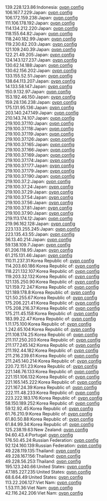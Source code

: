 139.228.123.86:Indonesia: [ovpn config](vpn/139_228_123_86.ovpn)  
106.167.7.229:Japan: [ovpn config](vpn/106_167_7_229.ovpn)  
106.172.159.238:Japan: [ovpn config](vpn/106_172_159_238.ovpn)  
111.106.178.192:Japan: [ovpn config](vpn/111_106_178_192.ovpn)  
114.134.212.220:Japan: [ovpn config](vpn/114_134_212_220.ovpn)  
118.155.64.82:Japan: [ovpn config](vpn/118_155_64_82.ovpn)  
118.240.182.99:Japan: [ovpn config](vpn/118_240_182_99.ovpn)  
119.230.62.203:Japan: [ovpn config](vpn/119_230_62_203.ovpn)  
121.109.240.39:Japan: [ovpn config](vpn/121_109_240_39.ovpn)  
122.21.49.205:Japan: [ovpn config](vpn/122_21_49_205.ovpn)  
124.143.127.237:Japan: [ovpn config](vpn/124_143_127_237.ovpn)  
130.62.14.188:Japan: [ovpn config](vpn/130_62_14_188.ovpn)  
130.62.156.202:Japan: [ovpn config](vpn/130_62_156_202.ovpn)  
133.155.52.51:Japan: [ovpn config](vpn/133_155_52_51.ovpn)  
138.64.113.207:Japan: [ovpn config](vpn/138_64_113_207.ovpn)  
14.133.58.147:Japan: [ovpn config](vpn/14_133_58_147.ovpn)  
150.9.132.97:Japan: [ovpn config](vpn/150_9_132_97.ovpn)  
153.192.46.150:Japan: [ovpn config](vpn/153_192_46_150.ovpn)  
159.28.136.238:Japan: [ovpn config](vpn/159_28_136_238.ovpn)  
175.131.95.136:Japan: [ovpn config](vpn/175_131_95_136.ovpn)  
203.140.247.149:Japan: [ovpn config](vpn/203_140_247_149.ovpn)  
210.143.74.107:Japan: [ovpn config](vpn/210_143_74_107.ovpn)  
219.100.37.110:Japan: [ovpn config](vpn/219_100_37_110.ovpn)  
219.100.37.118:Japan: [ovpn config](vpn/219_100_37_118.ovpn)  
219.100.37.119:Japan: [ovpn config](vpn/219_100_37_119.ovpn)  
219.100.37.126:Japan: [ovpn config](vpn/219_100_37_126.ovpn)  
219.100.37.165:Japan: [ovpn config](vpn/219_100_37_165.ovpn)  
219.100.37.166:Japan: [ovpn config](vpn/219_100_37_166.ovpn)  
219.100.37.169:Japan: [ovpn config](vpn/219_100_37_169.ovpn)  
219.100.37.174:Japan: [ovpn config](vpn/219_100_37_174.ovpn)  
219.100.37.177:Japan: [ovpn config](vpn/219_100_37_177.ovpn)  
219.100.37.179:Japan: [ovpn config](vpn/219_100_37_179.ovpn)  
219.100.37.190:Japan: [ovpn config](vpn/219_100_37_190.ovpn)  
219.100.37.2:Japan: [ovpn config](vpn/219_100_37_2.ovpn)  
219.100.37.24:Japan: [ovpn config](vpn/219_100_37_24.ovpn)  
219.100.37.29:Japan: [ovpn config](vpn/219_100_37_29.ovpn)  
219.100.37.54:Japan: [ovpn config](vpn/219_100_37_54.ovpn)  
219.100.37.56:Japan: [ovpn config](vpn/219_100_37_56.ovpn)  
219.100.37.81:Japan: [ovpn config](vpn/219_100_37_81.ovpn)  
219.100.37.90:Japan: [ovpn config](vpn/219_100_37_90.ovpn)  
219.113.174.12:Japan: [ovpn config](vpn/219_113_174_12.ovpn)  
219.96.162.128:Japan: [ovpn config](vpn/219_96_162_128.ovpn)  
223.133.255.245:Japan: [ovpn config](vpn/223_133_255_245.ovpn)  
223.135.43.55:Japan: [ovpn config](vpn/223_135_43_55.ovpn)  
36.13.40.214:Japan: [ovpn config](vpn/36_13_40_214.ovpn)  
59.138.109.7:Japan: [ovpn config](vpn/59_138_109_7.ovpn)  
61.206.118.95:Japan: [ovpn config](vpn/61_206_118_95.ovpn)  
61.215.131.46:Japan: [ovpn config](vpn/61_215_131_46.ovpn)  
110.11.237.31:Korea Republic of: [ovpn config](vpn/110_11_237_31.ovpn)  
114.203.60.186:Korea Republic of: [ovpn config](vpn/114_203_60_186.ovpn)  
118.221.132.107:Korea Republic of: [ovpn config](vpn/118_221_132_107.ovpn)  
119.203.32.132:Korea Republic of: [ovpn config](vpn/119_203_32_132.ovpn)  
121.135.250.90:Korea Republic of: [ovpn config](vpn/121_135_250_90.ovpn)  
121.159.72.247:Korea Republic of: [ovpn config](vpn/121_159_72_247.ovpn)  
121.189.178.8:Korea Republic of: [ovpn config](vpn/121_189_178_8.ovpn)  
121.50.255.67:Korea Republic of: [ovpn config](vpn/121_50_255_67.ovpn)  
175.206.221.41:Korea Republic of: [ovpn config](vpn/175_206_221_41.ovpn)  
175.208.216.37:Korea Republic of: [ovpn config](vpn/175_208_216_37.ovpn)  
175.211.45.158:Korea Republic of: [ovpn config](vpn/175_211_45_158.ovpn)  
183.99.22.47:Korea Republic of: [ovpn config](vpn/183_99_22_47.ovpn)  
1.11.175.100:Korea Republic of: [ovpn config](vpn/1_11_175_100.ovpn)  
1.242.65.104:Korea Republic of: [ovpn config](vpn/1_242_65_104.ovpn)  
211.108.174.25:Korea Republic of: [ovpn config](vpn/211_108_174_25.ovpn)  
211.117.250.203:Korea Republic of: [ovpn config](vpn/211_117_250_203.ovpn)  
211.177.245.142:Korea Republic of: [ovpn config](vpn/211_177_245_142.ovpn)  
211.192.44.182:Korea Republic of: [ovpn config](vpn/211_192_44_182.ovpn)  
211.216.239.61:Korea Republic of: [ovpn config](vpn/211_216_239_61.ovpn)  
211.245.140.214:Korea Republic of: [ovpn config](vpn/211_245_140_214.ovpn)  
220.72.151.23:Korea Republic of: [ovpn config](vpn/220_72_151_23.ovpn)  
221.146.76.133:Korea Republic of: [ovpn config](vpn/221_146_76_133.ovpn)  
221.151.106.132:Korea Republic of: [ovpn config](vpn/221_151_106_132.ovpn)  
221.165.145.222:Korea Republic of: [ovpn config](vpn/221_165_145_222.ovpn)  
221.167.24.39:Korea Republic of: [ovpn config](vpn/221_167_24_39.ovpn)  
222.111.48.233:Korea Republic of: [ovpn config](vpn/222_111_48_233.ovpn)  
223.222.183.176:Korea Republic of: [ovpn config](vpn/223_222_183_176.ovpn)  
58.150.189.252:Korea Republic of: [ovpn config](vpn/58_150_189_252.ovpn)  
59.12.92.45:Korea Republic of: [ovpn config](vpn/59_12_92_45.ovpn)  
61.76.210.9:Korea Republic of: [ovpn config](vpn/61_76_210_9.ovpn)  
61.80.50.88:Korea Republic of: [ovpn config](vpn/61_80_50_88.ovpn)  
61.84.99.34:Korea Republic of: [ovpn config](vpn/61_84_99_34.ovpn)  
125.238.19.63:New Zealand: [ovpn config](vpn/125_238_19_63.ovpn)  
94.60.43.4:Portugal: [ovpn config](vpn/94_60_43_4.ovpn)  
176.50.45.24:Russian Federation: [ovpn config](vpn/176_50_45_24.ovpn)  
92.124.160.139:Russian Federation: [ovpn config](vpn/92_124_160_139.ovpn)  
49.228.119.135:Thailand: [ovpn config](vpn/49_228_119_135.ovpn)  
49.228.167.156:Thailand: [ovpn config](vpn/49_228_167_156.ovpn)  
49.228.56.253:Thailand: [ovpn config](vpn/49_228_56_253.ovpn)  
195.123.240.66:United States: [ovpn config](vpn/195_123_240_66.ovpn)  
47.185.227.235:United States: [ovpn config](vpn/47_185_227_235.ovpn)  
68.6.64.49:United States: [ovpn config](vpn/68_6_64_49.ovpn)  
113.22.206.127:Viet Nam: [ovpn config](vpn/113_22_206_127.ovpn)  
1.53.111.36:Viet Nam: [ovpn config](vpn/1_53_111_36.ovpn)  
42.116.242.206:Viet Nam: [ovpn config](vpn/42_116_242_206.ovpn)  
